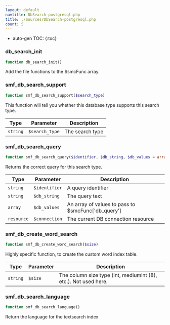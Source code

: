 ```yaml
---
layout: default
navtitle: DbSearch-postgresql.php
title: ./Sources/DbSearch-postgresql.php
count: 5
---
```

* auto-gen TOC:
{:toc}
### db_search_init

```php
function db_search_init()
```
Add the file functions to the $smcFunc array.



### smf_db_search_support

```php
function smf_db_search_support($search_type)
```
This function will tell you whether this database type supports this search type.



Type|Parameter|Description
---|---|---
`string`|`$search_type`|The search type

### smf_db_search_query

```php
function smf_db_search_query($identifier, $db_string, $db_values = array(), $connection = null)
```
Returns the correct query for this search type.



Type|Parameter|Description
---|---|---
`string`|`$identifier`|A query identifier
`string`|`$db_string`|The query text
`array`|`$db_values`|An array of values to pass to $smcFunc['db_query']
`resource`|`$connection`|The current DB connection resource

### smf_db_create_word_search

```php
function smf_db_create_word_search($size)
```
Highly specific function, to create the custom word index table.



Type|Parameter|Description
---|---|---
`string`|`$size`|The column size type (int, mediumint (8), etc.). Not used here.

### smf_db_search_language

```php
function smf_db_search_language()
```
Return the language for the textsearch index



